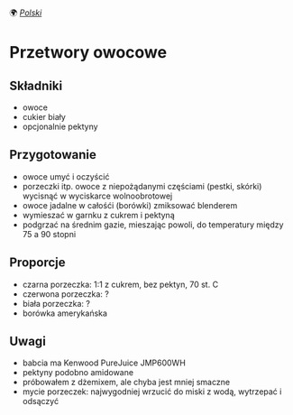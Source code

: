 🌍
*[Polski](README.md)*

Przetwory owocowe
=================

Składniki
---------

- owoce
- cukier biały
- opcjonalnie pektyny

Przygotowanie
-------------

- owoce umyć i oczyścić
- porzeczki itp. owoce z niepożądanymi częściami (pestki, skórki) wycisnąć w
  wyciskarce wolnoobrotowej
- owoce jadalne w całośći (borówki) zmiksować blenderem
- wymieszać w garnku z cukrem i pektyną
- podgrzać na średnim gazie, mieszając powoli, do temperatury między 75 a 90 stopni

Proporcje
---------

- czarna porzeczka: 1:1 z cukrem, bez pektyn, 70 st. C
- czerwona porzeczka: ?
- biała porzeczka: ?
- borówka amerykańska

Uwagi
-----

- babcia ma Kenwood PureJuice JMP600WH
- pektyny podobno amidowane
- próbowałem z dżemixem, ale chyba jest mniej smaczne
- mycie porzeczek: najwygodniej wrzucić do miski z wodą, wytrzepać i odsączyć
